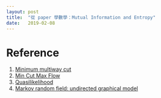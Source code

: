 ```yaml
---
layout: post
title:  "從 paper 學數學：Mutual Information and Entropy"
date:   2019-02-08
---
```



# Reference
1. [Minimum multiway cut](http://math.mit.edu/~goemans/18434S06/multicuts-brian.pdf)
2. [Min Cut Max Flow](https://www.youtube.com/watch?v=oHy3ddI9X3o)
3. [Quasilikelihood](http://www.maths.usyd.edu.au/u/jchan/GLM/QuasiLikelihood.pdf)
4. [Markov random field: undirected graphical model](https://www.youtube.com/watch?v=iBQkZdPHlCs)